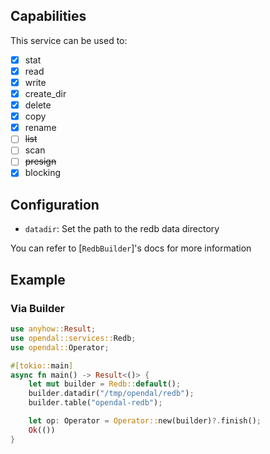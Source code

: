## Capabilities

This service can be used to:

- [x] stat
- [x] read
- [x] write
- [x] create_dir
- [x] delete
- [x] copy
- [x] rename
- [ ] ~~list~~
- [ ] scan
- [ ] ~~presign~~
- [x] blocking

## Configuration

- `datadir`: Set the path to the redb data directory

You can refer to [`RedbBuilder`]'s docs for more information

## Example

### Via Builder

```rust
use anyhow::Result;
use opendal::services::Redb;
use opendal::Operator;

#[tokio::main]
async fn main() -> Result<()> {
    let mut builder = Redb::default();
    builder.datadir("/tmp/opendal/redb");
    builder.table("opendal-redb");

    let op: Operator = Operator::new(builder)?.finish();
    Ok(())
}
```
